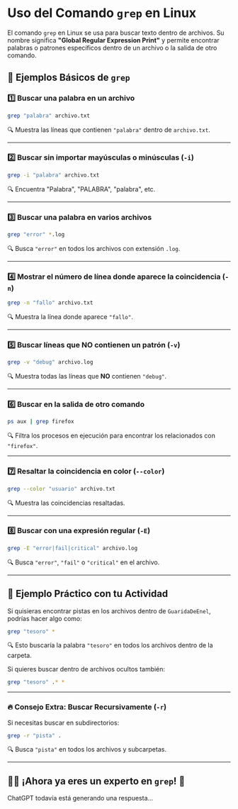 
# Uso del Comando `grep` en Linux

El comando `grep` en Linux se usa para buscar texto dentro de archivos. Su nombre significa **"Global Regular Expression Print"** y permite encontrar palabras o patrones específicos dentro de un archivo o la salida de otro comando.

## 📌 **Ejemplos Básicos de `grep`**

### 1️⃣ **Buscar una palabra en un archivo**

```bash
grep "palabra" archivo.txt
```

🔍 Muestra las líneas que contienen `"palabra"` dentro de `archivo.txt`.

---

### 2️⃣ **Buscar sin importar mayúsculas o minúsculas (`-i`)**

```bash
grep -i "palabra" archivo.txt
```

🔍 Encuentra "Palabra", "PALABRA", "palabra", etc.

---

### 3️⃣ **Buscar una palabra en varios archivos**

```bash
grep "error" *.log
```

🔍 Busca `"error"` en todos los archivos con extensión `.log`.

---

### 4️⃣ **Mostrar el número de línea donde aparece la coincidencia (`-n`)**

```bash
grep -n "fallo" archivo.txt
```

🔍 Muestra la línea donde aparece `"fallo"`.

---

### 5️⃣ **Buscar líneas que NO contienen un patrón (`-v`)**

```bash
grep -v "debug" archivo.log
```

🔍 Muestra todas las líneas que **NO** contienen `"debug"`.

---

### 6️⃣ **Buscar en la salida de otro comando**

```bash
ps aux | grep firefox
```

🔍 Filtra los procesos en ejecución para encontrar los relacionados con `"firefox"`.

---

### 7️⃣ **Resaltar la coincidencia en color (`--color`)**

```bash
grep --color "usuario" archivo.txt
```

🔍 Muestra las coincidencias resaltadas.

---

### 8️⃣ **Buscar con una expresión regular (`-E`)**

```bash
grep -E "error|fail|critical" archivo.log
```

🔍 Busca `"error"`, `"fail"` o `"critical"` en el archivo.

---

## 🎯 **Ejemplo Práctico con tu Actividad**

Si quisieras encontrar pistas en los archivos dentro de `GuaridaDeEnel`, podrías hacer algo como:

```bash
grep "tesoro" *
```

🔍 Esto buscaría la palabra `"tesoro"` en todos los archivos dentro de la carpeta.

Si quieres buscar dentro de archivos ocultos también:

```bash
grep "tesoro" .* *
```

---

### 🔥 **Consejo Extra: Buscar Recursivamente (`-r`)**

Si necesitas buscar en subdirectorios:

```bash
grep -r "pista" .
```

🔍 Busca `"pista"` en todos los archivos y subcarpetas.

---

## 🏴‍☠️ ¡Ahora ya eres un experto en `grep`! 🚀

ChatGPT todavía está generando una respuesta…
